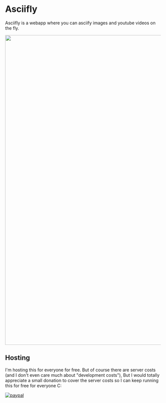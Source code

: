 # Asciifly

Asciifly is a webapp where you can asciify images and youtube videos on the fly.

<img src="asciifly.gif" width="1000">


## Hosting

I'm hosting this for everyone for free.
But of course there are server costs (and I don't even care much about "development costs"), But I would totally appreciate a small donation to cover the server costs so I can keep running this for free for everyone C:

[![paypal](https://www.paypalobjects.com/en_US/i/btn/btn_donate_LG.gif)](https://www.paypal.com/cgi-bin/webscr?cmd=_s-xclick&hosted_button_id=LA3SGLKW7N4U8)
